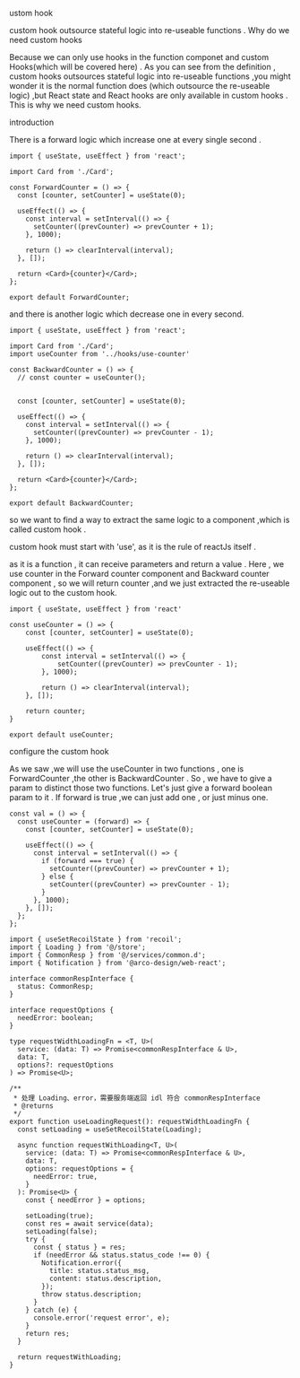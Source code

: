 ustom hook

custom hook outsource stateful logic into re-useable functions .
Why do we need custom hooks

Because we can only use hooks in the function componet and custom Hooks(which will be covered here) . As you can see from the definition , custom hooks outsources stateful logic into re-useable functions ,you might wonder it is the normal function does (which outsource the re-useable logic) ,but React state and React hooks are only available in custom hooks . This is why we need custom hooks.

introduction

There is a forward logic which increase one at every single second .

``````
import { useState, useEffect } from 'react';

import Card from './Card';

const ForwardCounter = () => {
  const [counter, setCounter] = useState(0);

  useEffect(() => {
    const interval = setInterval(() => {
      setCounter((prevCounter) => prevCounter + 1);
    }, 1000);

    return () => clearInterval(interval);
  }, []);

  return <Card>{counter}</Card>;
};

export default ForwardCounter;
``````


and there is another logic which decrease one in every second.

``````
import { useState, useEffect } from 'react';

import Card from './Card';
import useCounter from '../hooks/use-counter'

const BackwardCounter = () => {
  // const counter = useCounter();


  const [counter, setCounter] = useState(0);

  useEffect(() => {
    const interval = setInterval(() => {
      setCounter((prevCounter) => prevCounter - 1);
    }, 1000);

    return () => clearInterval(interval);
  }, []);

  return <Card>{counter}</Card>;
};

export default BackwardCounter;
``````

so we want to find a way to extract the same logic to a component ,which is called custom hook .

custom hook must start with 'use', as it is the rule of reactJs itself .

as it is a function , it can receive parameters and return a value . Here , we use counter in the Forward counter component and Backward counter component , so we will return counter ,and we just extracted the re-useable logic out to the custom hook.

``````
import { useState, useEffect } from 'react'

const useCounter = () => {
    const [counter, setCounter] = useState(0);

    useEffect(() => {
        const interval = setInterval(() => {
            setCounter((prevCounter) => prevCounter - 1);
        }, 1000);

        return () => clearInterval(interval);
    }, []);

    return counter;
}

export default useCounter;
``````

configure the custom hook

As we saw ,we will use the useCounter in two functions , one is ForwardCounter ,the other is BackwardCounter . So , we have to give a param to distinct those two functions. Let's just give a forward boolean param to it . If forward is true ,we can just add one , or just minus one.

``````
const val = () => {
  const useCounter = (forward) => {
    const [counter, setCounter] = useState(0);

    useEffect(() => {
      const interval = setInterval(() => {
        if (forward === true) {
          setCounter((prevCounter) => prevCounter + 1);
        } else {
          setCounter((prevCounter) => prevCounter - 1);
        }
      }, 1000);
    }, []);
  };
};
``````

``````
import { useSetRecoilState } from 'recoil';
import { Loading } from '@/store';
import { CommonResp } from '@/services/common.d';
import { Notification } from '@arco-design/web-react';

interface commonRespInterface {
  status: CommonResp;
}

interface requestOptions {
  needError: boolean;
}

type requestWidthLoadingFn = <T, U>(
  service: (data: T) => Promise<commonRespInterface & U>,
  data: T,
  options?: requestOptions
) => Promise<U>;

/**
 * 处理 Loading、error，需要服务端返回 idl 符合 commonRespInterface
 * @returns
 */
export function useLoadingRequest(): requestWidthLoadingFn {
  const setLoading = useSetRecoilState(Loading);

  async function requestWithLoading<T, U>(
    service: (data: T) => Promise<commonRespInterface & U>,
    data: T,
    options: requestOptions = {
      needError: true,
    }
  ): Promise<U> {
    const { needError } = options;

    setLoading(true);
    const res = await service(data);
    setLoading(false);
    try {
      const { status } = res;
      if (needError && status.status_code !== 0) {
        Notification.error({
          title: status.status_msg,
          content: status.description,
        });
        throw status.description;
      }
    } catch (e) {
      console.error('request error', e);
    }
    return res;
  }

  return requestWithLoading;
}
``````


